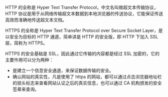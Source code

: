 HTTP 的全称是 Hyper Text Transfer Protocol，中文名叫做超文本传输协议，HTTP 协议是用于从网络传输超文本数据到本地浏览器的传送协议，它能保证传送高效而准确地传送超文本文档。

HTTPS 的全称是 Hyper Text Transfer Protocol over Secure Socket Layer，是以安全为目标的 HTTP 通道，简单讲是 HTTP 的安全版，即 HTTP 下加入 SSL 层，简称为 HTTPS。

HTTPS 的安全基础是 SSL，因此通过它传输的内容都是经过 SSL 加密的，它的主要作用可以分为两种：

* 是建立一个信息安全通道，来保证数据传输的安全。
* 确认网站的真实性，凡是使用了 https 的网站，都可以通过点击浏览器地址栏的锁头标志来查看网站认证之后的真实信息，也可以通过 CA 机构颁发的安全签章来查询。




